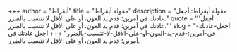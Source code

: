 +++
author = "أبقراط"
title = "مقولة أبقراط"
description = "مقولة أبقراط: أجعل عادتك في أمرين؛ قدم يد العون، أو على الأقل لا تتسبب بالضرر."
quote = '''أجعل عادتك في أمرين؛ قدم يد العون، أو على الأقل لا تتسبب بالضرر.''' 
slug = "أجعل-عادتك-في-أمرين؛-قدم-يد-العون-أو-على-الأقل-لا-تتسبب-بالضرر"
+++
أجعل عادتك في أمرين؛ قدم يد العون، أو على الأقل لا تتسبب بالضرر.
